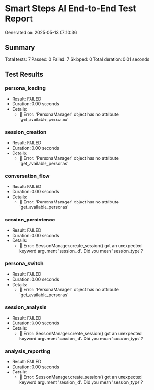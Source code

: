 # Smart Steps AI End-to-End Test Report
Generated on: 2025-05-13 07:10:36

## Summary
Total tests: 7
Passed: 0
Failed: 7
Skipped: 0
Total duration: 0.01 seconds

## Test Results
### persona_loading
- Result: FAILED
- Duration: 0.00 seconds
- Details:
  - 🔴 Error: 'PersonaManager' object has no attribute 'get_available_personas'

### session_creation
- Result: FAILED
- Duration: 0.00 seconds
- Details:
  - 🔴 Error: 'PersonaManager' object has no attribute 'get_available_personas'

### conversation_flow
- Result: FAILED
- Duration: 0.00 seconds
- Details:
  - 🔴 Error: 'PersonaManager' object has no attribute 'get_available_personas'

### session_persistence
- Result: FAILED
- Duration: 0.00 seconds
- Details:
  - 🔴 Error: SessionManager.create_session() got an unexpected keyword argument 'session_id'. Did you mean 'session_type'?

### persona_switch
- Result: FAILED
- Duration: 0.00 seconds
- Details:
  - 🔴 Error: 'PersonaManager' object has no attribute 'get_available_personas'

### session_analysis
- Result: FAILED
- Duration: 0.00 seconds
- Details:
  - 🔴 Error: SessionManager.create_session() got an unexpected keyword argument 'session_id'. Did you mean 'session_type'?

### analysis_reporting
- Result: FAILED
- Duration: 0.00 seconds
- Details:
  - 🔴 Error: SessionManager.create_session() got an unexpected keyword argument 'session_id'. Did you mean 'session_type'?
